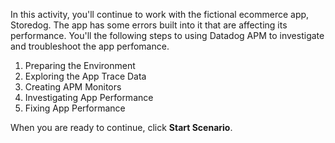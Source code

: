 In this activity, you'll continue to work with the fictional ecommerce app, Storedog. The app has some errors built into it that are affecting its performance. You'll the following steps to using Datadog APM to investigate and troubleshoot the app perfomance.

1. Preparing the Environment
2. Exploring the App Trace Data
3. Creating APM Monitors
4. Investigating App Performance
5. Fixing App Performance

When you are ready to continue,  click **Start Scenario**.